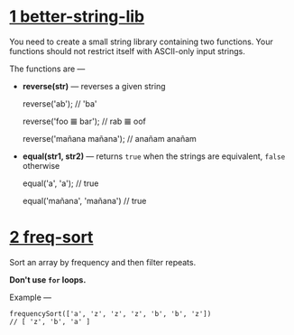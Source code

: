 # [1 better-string-lib](https://www.notion.so/better-string-lib-54ca68bd8f5d45dbb53e454de55cfe86)

You need to create a small string library containing two functions. Your functions should not restrict itself with ASCII-only input strings.

The functions are —

- **reverse(str)** — reverses a given string

    reverse('ab');
    // 'ba'
    
    reverse('foo 𝌆 bar');
    // rab 𝌆 oof
    
    reverse('mañana mañana');
    // anañam anañam

- **equal(str1, str2)** — returns `true` when the strings are equivalent, `false` otherwise

    equal('a', 'a');
    // true
    
    equal('mañana', 'mañana')
    // true

# [2 freq-sort](https://www.notion.so/freq-sort-203e8127369d453c85581fc50f3d003a)

Sort an array by frequency and then filter repeats.

**Don't use `for` loops.**

Example —

    frequencySort(['a', 'z', 'z', 'z', 'b', 'b', 'z'])
    // [ 'z', 'b', 'a' ]